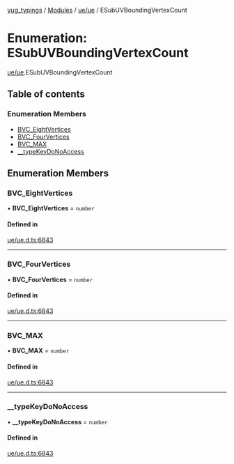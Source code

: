 [yug_typings](../README.md) / [Modules](../modules.md) / [ue/ue](../modules/ue_ue.md) / ESubUVBoundingVertexCount

# Enumeration: ESubUVBoundingVertexCount

[ue/ue](../modules/ue_ue.md).ESubUVBoundingVertexCount

## Table of contents

### Enumeration Members

- [BVC\_EightVertices](ue_ue.ESubUVBoundingVertexCount.md#bvc_eightvertices)
- [BVC\_FourVertices](ue_ue.ESubUVBoundingVertexCount.md#bvc_fourvertices)
- [BVC\_MAX](ue_ue.ESubUVBoundingVertexCount.md#bvc_max)
- [\_\_typeKeyDoNoAccess](ue_ue.ESubUVBoundingVertexCount.md#__typekeydonoaccess)

## Enumeration Members

### BVC\_EightVertices

• **BVC\_EightVertices** = `number`

#### Defined in

[ue/ue.d.ts:6843](https://github.com/YugMetaverse/yug_typings/blob/b7d9b19/ue/ue.d.ts#L6843)

___

### BVC\_FourVertices

• **BVC\_FourVertices** = `number`

#### Defined in

[ue/ue.d.ts:6843](https://github.com/YugMetaverse/yug_typings/blob/b7d9b19/ue/ue.d.ts#L6843)

___

### BVC\_MAX

• **BVC\_MAX** = `number`

#### Defined in

[ue/ue.d.ts:6843](https://github.com/YugMetaverse/yug_typings/blob/b7d9b19/ue/ue.d.ts#L6843)

___

### \_\_typeKeyDoNoAccess

• **\_\_typeKeyDoNoAccess** = `number`

#### Defined in

[ue/ue.d.ts:6843](https://github.com/YugMetaverse/yug_typings/blob/b7d9b19/ue/ue.d.ts#L6843)
